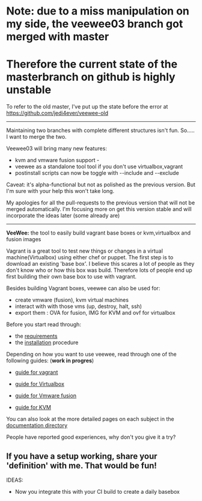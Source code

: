 # Note: due to a miss manipulation on my side, the veewee03 branch got merged with master
# Therefore the current state of the masterbranch on github is highly unstable

To refer to the old master, I've put up the state before the error at
<https://github.com/jedi4ever/veewee-old>

-------

Maintaining two branches with complete different structures isn't fun. So..... I want to merge the two.

Veewee03 will bring many new features:

- kvm and vmware fusion support -
- veewee as a standalone tool tool if you don't use virtualbox,vagrant 
- postinstall scripts can now be toggle with --include and --exclude

Caveat: it's alpha-functional but not as polished as the previous version. But I'm sure with your help this won't take long.

My apologies for all the pull-requests to the previous version that will not be merged automatically. I'm focusing more on get this version stable and will incorporate the ideas later (some already are)

---
**VeeWee:** the tool to easily build vagrant base boxes or kvm,virtualbox and fusion images

Vagrant is a great tool to test new things or changes in a virtual machine(Virtualbox) using either chef or puppet.
The first step is to download an existing 'base box'. I believe this scares a lot of people as they don't know who or how this box was build. Therefore lots of people end up first building their own base box to use with vagrant.

Besides building Vagrant boxes, veewee can also be used for:

- create vmware (fusion), kvm  virtual machines 
- interact with with those vms (up, destroy, halt, ssh)
- export them : OVA for fusion, IMG for KVM and ovf for virtualbox

Before you start read through:

- the [requirements](veewee/tree/master/doc/requirements.md)
- the [installation](veewee/tree/master/doc/installation.md) procedure

Depending on how you want to use veewee, read through one of the following guides: (**work in progres**)

- [guide for vagrant](veewee/tree/master/doc/vagrant.md)

- [guide for Virtualbox](veewee/tree/master/doc/vbox.md)
- [guide for Vmware fusion](veewee/tree/master/doc/fusion.md)
- [guide for KVM](veewee/tree/master/doc/kvm.md)

You can also look at the more detailed pages on each subject in the [documentation directory](veewee/tree/master/doc)

People have reported good experiences, why don't you give it a try?

## If you have a setup working, share your 'definition' with me. That would be fun! 

IDEAS:

- Now you integrate this with your CI build to create a daily basebox
